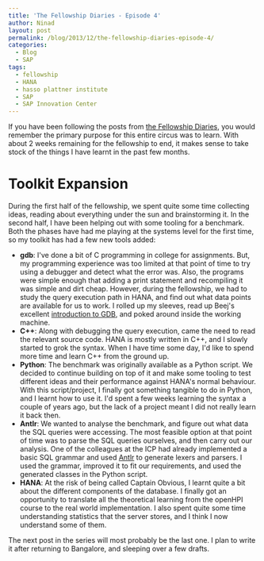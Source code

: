 ```yaml
---
title: 'The Fellowship Diaries - Episode 4'
author: Ninad
layout: post
permalink: /blog/2013/12/the-fellowship-diaries-episode-4/
categories:
  - Blog
  - SAP
tags:
  - fellowship
  - HANA
  - hasso plattner institute
  - SAP
  - SAP Innovation Center
---
```

If you have been following the posts from [the Fellowship Diaries][1], you would remember the primary purpose for this entire circus was to learn. With about 2 weeks remaining for the fellowship to end, it makes sense to take stock of the things I have learnt in the past few months.

# Toolkit Expansion

During the first half of the fellowship, we spent quite some time collecting ideas, reading about everything under the sun and brainstorming it. In the second half, I have been helping out with some tooling for a benchmark. Both the phases have had me playing at the systems level for the first time, so my toolkit has had a few new tools added:

  * **gdb**: I've done a bit of C programming in college for assignments. But, my programming experience was too limited at that point of time to try using a debugger and detect what the error was. Also, the programs were simple enough that adding a print statement and recompiling it was simple and dirt cheap. However, during the fellowship, we had to study the query execution path in HANA, and find out what data points are available for us to work. I rolled up my sleeves, read up Beej's excellent [introduction to GDB](http://beej.us/guide/bggdb/ "Beej's Guide to GDB"), and poked around inside the working machine.
  * **C++**: Along with debugging the query execution, came the need to read the relevant source code. HANA is mostly written in C++, and I slowly started to grok the syntax. When I have time some day, I'd like to spend more time and learn C++ from the ground up.
  * **Python**: The benchmark was originally available as a Python script. We decided to continue building on top of it and make some tooling to test different ideas and their performance against HANA's normal behaviour. With this script/project, I finally got something tangible to do in Python, and I learnt how to use it. I'd spent a few weeks learning the syntax a couple of years ago, but the lack of a project meant I did not really learn it back then.
  * **Antlr**: We wanted to analyse the benchmark, and figure out what data the SQL queries were accessing. The most feasible option at that point of time was to parse the SQL queries ourselves, and then carry out our analysis. One of the colleagues at the ICP had already implemented a basic SQL grammar and used [Antlr](http://www.antlr3.org "Antlr 3") to generate lexers and parsers. I used the grammar, improved it to fit our requirements, and used the generated classes in the Python script.
  * **HANA**: At the risk of being called Captain Obvious, I learnt quite a bit about the different components of the database. I finally got an opportunity to translate all the theoretical learning from the openHPI course to the real world implementation. I also spent quite some time understanding statistics that the server stores, and I think I now understand some of them.

The next post in the series will most probably be the last one. I plan to write it after returning to Bangalore, and sleeping over a few drafts.

 [1]: http://ninad.pundaliks.in/blog/the-fellowship-diaries/ "The Fellowship Diaries"
